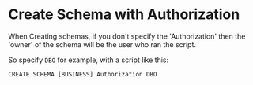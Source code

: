 # Create Schema with Authorization

When Creating schemas, if you don't specify the 'Authorization' then the 'owner' of the schema will be the user who ran the script.

So specify `DBO` for example, with a script like this:

	CREATE SCHEMA [BUSINESS] Authorization DBO
